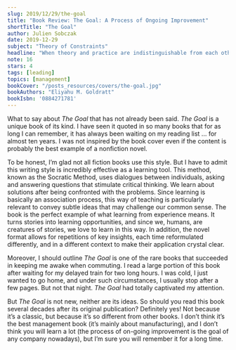 ```yaml
---
slug: 2019/12/29/the-goal
title: "Book Review: The Goal: A Process of Ongoing Improvement"
shortTitle: "The Goal"
author: Julien Sobczak
date: 2019-12-29
subject: "Theory of Constraints"
headline: "When theory and practice are indistinguishable from each other. Brilliant."
note: 16
stars: 4
tags: [leading]
topics: [management]
bookCover: "/posts_resources/covers/the-goal.jpg"
bookAuthors: "Eliyahu M. Goldratt"
bookIsbn: '0884271781'
---
```



What to say about _The Goal_ that has not already been said. *The Goal* is a unique book of its kind. I have seen it quoted in so many books that for as long I can remember, it has always been waiting on my reading list ... for almost ten years. I was not inspired by the book cover even if the content is probably the best example of a nonfiction novel.

To be honest, I’m glad not all fiction books use this style. But I have to admit this writing style is incredibly effective as a learning tool. This method, known as the Socratic Method, uses dialogues between individuals, asking and answering questions that stimulate critical thinking. We learn about solutions after being confronted with the problems. Since learning is basically an association process, this way of teaching is particularly relevant to convey subtle ideas that may challenge our common sense. The book is the perfect example of what learning from experience means. It turns stories into learning opportunities, and since we, humans, are creatures of stories, we love to learn in this way. In addition, the novel format allows for repetitions of key insights, each time reformulated differently, and in a different context to make their application crystal clear.

Moreover, I should outline _The Goal_ is one of the rare books that succeeded in keeping me awake when commuting. I read a large portion of this book after waiting for my delayed train for two long hours. I was cold, I just wanted to go home, and under such circumstances, I usually stop after a few pages. But not that night. _The Goal_ had totally captivated my attention.

But *The Goal* is not new, neither are its ideas. So should you read this book several decades after its original publication? Definitely yes! Not because it’s a classic, but because it’s so different from other books. I don’t think it’s the best management book (it’s mainly about manufacturing), and I don’t think you will learn a lot (the process of on-going improvement is the goal of any company nowadays), but I’m sure you will remember it for a long time.

